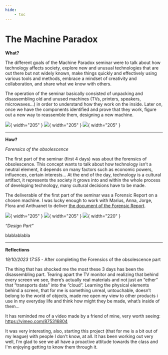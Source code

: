 ```yaml
---
hide:
    - toc
---
```


# The Machine Paradox

**What?**

The different goals of the Machine Paradox seminar were to talk about how technology affects society, explore new and unusual technologies that are out there but not widely known, make things quickly and effectively using various tools and methods, embrace a mindset of creativity and collaboration, and share what we know with others. 

The operation of the seminar basically consisted of unpacking and disassembling old and unused machines (TVs, printers, speakers, microwaves…) in order to understand how they work on the inside. Later on, once we have the components identified and prove that they work, figure out a new way to reassemble them, designing a new machine.

![](../images/The%20Machine%20Paradox/C.jpg){ width="205" } ![](../images/The%20Machine%20Paradox/B.jpg){ width="205" } ![](../images/The%20Machine%20Paradox/D.jpg){ width="205" }

__________________
**How?**

_Forensics of the obsolescence_

The first part of the seminar (first 4 days) was about the forensics of obsolescence. This concept wants to talk about how technology isn’t a neutral element, it depends on many factors such as economic powers, influences, certain interests… At the end of the day, technology is a cultural artifact, it represents the society it grows into and within the whole process of developing technology, many cultural decisions have to be made.

The deliverable of the first part of the seminar was a Forensic Report on a chosen machine. I was lucky enough to work with Marius, Anna, Jorge, Flora and Anthuanet to deliver [the document of the Forensic Report](https://hackmd.io/1TI0p6wfRi2lh4JParedQA?view).

![](../images/The%20Machine%20Paradox/A.0.jpg){ width="205" } ![](../images/The%20Machine%20Paradox/A.1.jpg){ width="205" } ![](../images/The%20Machine%20Paradox/A.2.jpg){ width="220" }


_“Design Part”_

blablablabla





__________________
**Reflections**

_19/10/2023 17:55_ - After completing the Forensics of the obsolescence part

The thing that has shocked me the most these 3 days has been the disassembling part. Tearing apart the TV monitor and realizing that behind every screen we see, there’s actually real materials and not just an “ether” that “transports data” into the “cloud”. 
Learning the physical elements behind a screen, that for me is something unreal, untouchable, doesn’t belong to the world of objects, made me open my view to other products i use in my everyday life and think how might they be made, what’s inside of them…

It has reminded me of a video made by a friend of mine, very worth seeing:
https://vimeo.com/875316804 

It was very interesting, also, starting this project (that for me is a bit out of my league) with people I don't know, at all. It has been working out very well, I'm glad to see we all have a proactive attitude towards the class and I'm enjoying getting to know them through it. 